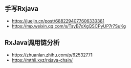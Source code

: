 ## 手写Rxjava
* https://juejin.cn/post/6882294077606330381
* https://mp.weixin.qq.com/s/TsyB7oXgQSCPyUP7r7SuKg

## RxJava调用链分析
* https://zhuanlan.zhihu.com/p/62532771
* https://mthli.xyz/rxjava-chain/

